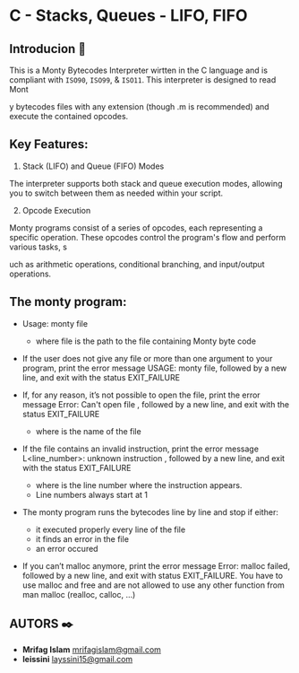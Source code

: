 # C - Stacks, Queues - LIFO, FIFO

## Introducion :snake:

This is a Monty Bytecodes Interpreter wirtten in the C language and is compliant with `ISO90`, `ISO99`, & `ISO11`. This interpreter is designed to read Mont

y bytecodes files with any extension (though .m is recommended) and execute the contained opcodes.

## Key Features:

1. Stack (LIFO) and Queue (FIFO) Modes

The interpreter supports both stack and queue execution modes, allowing you to switch between them as needed within your script.

2. Opcode Execution

Monty programs consist of a series of opcodes, each representing a specific operation. These opcodes control the program's flow and perform various tasks, s

uch as arithmetic operations, conditional branching, and input/output operations.

## The monty program:

- Usage: monty file

	* where file is the path to the file containing Monty byte code

- If the user does not give any file or more than one argument to your program, print the error message USAGE: monty file, followed by a new line, and exit with the status EXIT_FAILURE

- If, for any reason, it’s not possible to open the file, print the error message Error: Can't open file <file>, followed by a new line, and exit with the status EXIT_FAILURE

	* where <file> is the name of the file

- If the file contains an invalid instruction, print the error message L<line_number>: unknown instruction <opcode>, followed by a new line, and exit with the status EXIT_FAILURE

	* where is the line number where the instruction appears.
	* Line numbers always start at 1

- The monty program runs the bytecodes line by line and stop if either:

	* it executed properly every line of the file
	* it finds an error in the file
	* an error occured

- If you can’t malloc anymore, print the error message Error: malloc failed, followed by a new line, and exit with status EXIT_FAILURE.
You have to use malloc and free and are not allowed to use any other function from man malloc (realloc, calloc, …)

## AUTORS :black_nib:

* **Mrifag Islam** <mrifagislam@gmail.com>
* **leissini** <layssini15@gmail.com>

